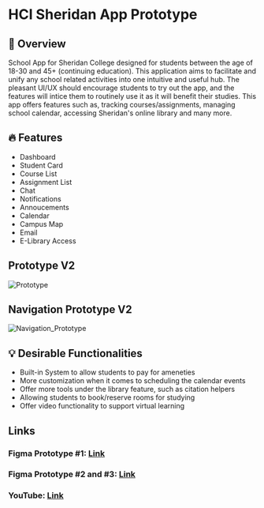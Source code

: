 # HCI Sheridan App Prototype

## 📃 Overview
School App for Sheridan College designed for students between the age of 18-30 and 45+ (continuing education). This application aims to facilitate and unify any school related activities into one intuitive and useful hub. The pleasant UI/UX should encourage students to try out the app, and the features will intice them to routinely use it as it will benefit their studies. This app offers features such as, tracking courses/assignments, managing school calendar, accessing Sheridan's online library and many more.

## 🔥 Features
- Dashboard
- Student Card
- Course List
- Assignment List
- Chat
- Notifications
- Annoucements
- Calendar
- Campus Map
- Email
- E-Library Access

## Prototype V2
![Prototype](https://user-images.githubusercontent.com/56325172/155904747-8c19ca6a-630a-4b28-9308-e2c7eb726465.png)

## Navigation Prototype V2
![Navigation_Prototype](https://user-images.githubusercontent.com/56325172/155904751-f4f68e83-d54b-43d8-ae99-65f3e3e237ac.png)

## 💡 Desirable Functionalities
- Built-in System to allow students to pay for ameneties
- More customization when it comes to scheduling the calendar events
- Offer more tools under the library feature, such as citation helpers
- Allowing students to book/reserve rooms for studying
- Offer video functionality to support virtual learning

## Links

### Figma Prototype #1: [Link](https://www.figma.com/proto/qP7It8jHtjdO9FLlWiDo8g/Sheridan-Course-App-%232?page-id=0%3A1&node-id=3%3A3&viewport=241%2C48%2C2.26&scaling=scale-down&starting-point-node-id=119%3A71)
### Figma Prototype #2 and #3: [Link](https://www.figma.com/proto/qP7It8jHtjdO9FLlWiDo8g/Sheridan-Course-App-%232-%26-%233?page-id=0%3A1&node-id=119%3A71&viewport=241%2C48%2C0.15&scaling=scale-down&starting-point-node-id=119%3A71)
### YouTube: [Link](https://www.youtube.com/watch?v=9e0C91lsQmw)
